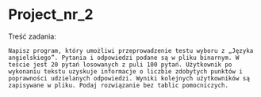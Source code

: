 # Project_nr_2

Treść zadania:

	Napisz program, który umożliwi przeprowadzenie testu wyboru z „Języka angielskiego”. Pytania i odpowiedzi podane są w pliku binarnym. W teście jest 20 pytań losowanych z puli 100 pytań. Użytkownik po wykonaniu tekstu uzyskuje informacje o liczbie zdobytych punktów i poprawności udzielanych odpowiedzi. Wyniki kolejnych użytkowników są zapisywane w pliku. Podaj rozwiązanie bez tablic pomocniczych.
